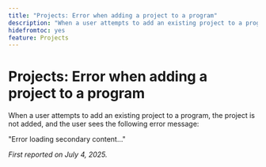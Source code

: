 ```yaml
---
title: "Projects: Error when adding a project to a program"
description: "When a user attempts to add an existing project to a program, the project is not added, and the user sees an error message."
hidefromtoc: yes
feature: Projects
---
```


# Projects: Error when adding a project to a program

When a user attempts to add an existing project to a program, the project is not added, and the user sees the following error message:

"Error loading secondary content..."

_First reported on July 4, 2025._
